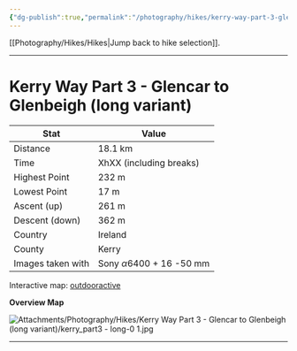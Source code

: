 ```yaml
---
{"dg-publish":true,"permalink":"/photography/hikes/kerry-way-part-3-glencar-to-glenbeigh-long-variant/","hide":"true","updated":"2025-07-05T21:07:41.866+02:00"}
---
```


[[Photography/Hikes/Hikes\|Jump back to hike selection]].

---
# Kerry Way Part 3 - Glencar to Glenbeigh (long variant)
 
| Stat              | Value                                |
| ----------------- | ------------------------------------ |
| Distance          | 18.1 km                              |
| Time              | XhXX (including breaks)              |
| Highest Point     | 232 m                                |
| Lowest Point      | 17 m                                 |
| Ascent (up)       | 261 m                                |
| Descent (down)    | 362 m                                |
| Country           | Ireland                              |
| County            | Kerry                                |
| Images taken with | Sony $\alpha\text{6400}$ + 16 -50 mm |

Interactive map: [outdooractive](https://www.outdooractive.com/en/route/hiking-trail/southwest-ireland/kerry-way-part-3-glencar-glenbeigh-long-variant-/318337628/?share=%7E3ix7qxit%244osshxku)

**Overview Map**

![Attachments/Photography/Hikes/Kerry Way Part 3 - Glencar to Glenbeigh (long variant)/kerry_part3 - long-0 1.jpg](/img/user/Attachments/Photography/Hikes/Kerry%20Way%20Part%203%20-%20Glencar%20to%20Glenbeigh%20(long%20variant)/kerry_part3%20-%20long-0%201.jpg)

---